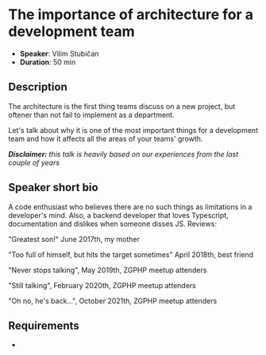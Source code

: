 # The importance of architecture for a development team

- __Speaker__: Vilim Stubičan
- __Duration__: 50 min

## Description

The architecture is the first thing teams discuss on a new project, but oftener than not fail to implement as a department.

Let's talk about why it is one of the most important things for a development team and how it affects all the areas of your teams' growth. 

***Disclaimer:** this talk is heavily based on our experiences from the last couple of years* 

## Speaker short bio

A code enthusiast who believes there are no such things as limitations in a developer's mind. Also, a backend developer that loves Typescript, documentation and dislikes when someone disses JS.
Reviews:

"Greatest son!" June 2017th, my mother

"Too full of himself, but hits the target sometimes" April 2018th, best friend

"Never stops talking", May 2019th, ZGPHP meetup attenders

"Still talking", February 2020th, ZGPHP meetup attenders

"Oh no, he's back...", October 2021th, ZGPHP meetup attenders


## Requirements
- 
